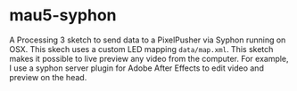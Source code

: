 # mau5-syphon

A Processing 3 sketch to send data to a PixelPusher via Syphon running on OSX. This skech uses a custom LED mapping `data/map.xml`. This sketch makes it possible to live preview any video from the computer. For example, I use a syphon server plugin for Adobe After Effects to edit video and preview on the head.

